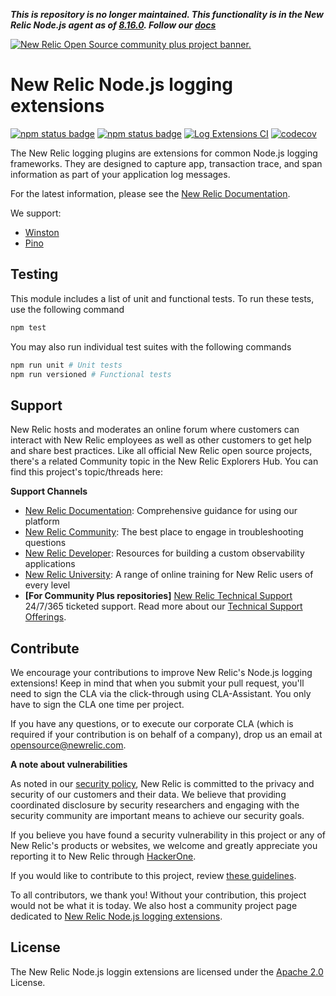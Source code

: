 _**This is repository is no longer maintained. This functionality is in the New Relic Node.js agent as of [8.16.0](https://github.com/newrelic/node-newrelic/releases/tag/v8.16.0). Follow our [docs](https://docs.newrelic.com/docs/logs/logs-context/configure-logs-context-nodejs/)**_

<a href="https://opensource.newrelic.com/oss-category/#community-plus"><picture><source media="(prefers-color-scheme: dark)" srcset="https://github.com/newrelic/opensource-website/raw/main/src/images/categories/dark/Community_Plus.png"><source media="(prefers-color-scheme: light)" srcset="https://github.com/newrelic/opensource-website/raw/main/src/images/categories/Community_Plus.png"><img alt="New Relic Open Source community plus project banner." src="https://github.com/newrelic/opensource-website/raw/main/src/images/categories/Community_Plus.png"></picture></a>

# New Relic Node.js logging extensions

[![npm status badge][5]][6] [![npm status badge][7]][8] [![Log Extensions CI][1]][2] [![codecov][9]][10]

The New Relic logging plugins are extensions for common Node.js logging frameworks. They are designed to capture app,
transaction trace, and span information as part of your application log messages.

For the latest information, please see the [New Relic Documentation](https://docs.newrelic.com/docs/logs/new-relic-logs/enable-logs-context/enable-logs-context-apm-agents).

We support:

* [Winston](packages/winston-log-enricher/README.md)
* [Pino](packages/pino-log-enricher/README.md)

## Testing

This module includes a list of unit and functional tests.  To run these tests, use the following command

```sh
npm test
```

You may also run individual test suites with the following commands

```sh
npm run unit # Unit tests
npm run versioned # Functional tests
```

## Support

New Relic hosts and moderates an online forum where customers can interact with New Relic employees as well as other customers to get help and share best practices. Like all official New Relic open source projects, there's a related Community topic in the New Relic Explorers Hub. You can find this project's topic/threads here:

**Support Channels**

* [New Relic Documentation](https://docs.newrelic.com/docs/logs/enable-log-management-new-relic/logs-context-nodejs/nodejs-configure-winston): Comprehensive guidance for using our platform
* [New Relic Community](https://forum.newrelic.com/): The best place to engage in troubleshooting questions
* [New Relic Developer](https://developer.newrelic.com/): Resources for building a custom observability applications
* [New Relic University](https://learn.newrelic.com/): A range of online training for New Relic users of every level
* **[For Community Plus repositories]** [New Relic Technical Support](https://support.newrelic.com/) 24/7/365 ticketed support. Read more about our [Technical Support Offerings](https://docs.newrelic.com/docs/licenses/license-information/general-usage-licenses/support-plan).

## Contribute

We encourage your contributions to improve New Relic's Node.js logging extensions! Keep in mind that when you submit your pull request, you'll need to sign the CLA via the click-through using CLA-Assistant. You only have to sign the CLA one time per project.

If you have any questions, or to execute our corporate CLA (which is required if your contribution is on behalf of a company), drop us an email at opensource@newrelic.com.

**A note about vulnerabilities**

As noted in our [security policy](../../security/policy), New Relic is committed to the privacy and security of our customers and their data. We believe that providing coordinated disclosure by security researchers and engaging with the security community are important means to achieve our security goals.

If you believe you have found a security vulnerability in this project or any of New Relic's products or websites, we welcome and greatly appreciate you reporting it to New Relic through [HackerOne](https://hackerone.com/newrelic).

If you would like to contribute to this project, review [these guidelines](./CONTRIBUTING.md).

To all contributors, we thank you!  Without your contribution, this project would not be what it is today.  We also host a community project page dedicated to [New Relic Node.js logging extensions](https://opensource.newrelic.com/projects/newrelic-node-log-extensions).

## License
The New Relic Node.js loggin extensions are licensed under the [Apache 2.0](http://apache.org/licenses/LICENSE-2.0.txt) License.

[1]: https://github.com/newrelic/newrelic-node-log-extensions/workflows/Log%20Extensions%20CI/badge.svg
[2]: https://github.com/newrelic/newrelic-node-log-extensions/actions
[5]: https://img.shields.io/npm/v/@newrelic/winston-enricher.svg?label=@newrelic/winston-enricher
[6]: https://www.npmjs.com/package/@newrelic/winston-enricher
[7]: https://img.shields.io/npm/v/@newrelic/pino-enricher.svg?label=@newrelic/pino-enricher
[8]: https://www.npmjs.com/package/@newrelic/pino-enricher
[9]: https://codecov.io/gh/newrelic/newrelic-node-log-extensions/branch/main/graph/badge.svg?token=QUFKIFMGO5
[10]: https://codecov.io/gh/newrelic/newrelic-node-log-extensions
